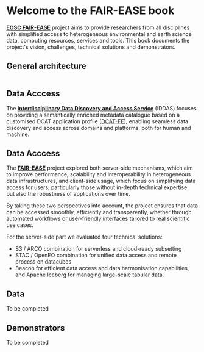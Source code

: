# Welcome to the FAIR-EASE book

[**EOSC FAIR-EASE**](https://fairease.eu/) project aims to provide researchers from all disciplines with simplified 
access to heterogeneous environmental and earth science data, computing resources, services and tools. This book 
documents the project's vision, challenges, technical solutions and demonstrators.

## General architecture
```{figure} fair-ease-general-architecture.png
```


## Data Acccess

The [**Interdisciplinary Data Discovery and Access Service**](01-data-discovery/01-introduction.md) (IDDAS)
focuses on providing a semantically enriched metadata catalogue based on
a customised DCAT application profile ([DCAT-FE](01-data-discovery/01-metadata-management/01-DCAT-FE.md)),
enabling seamless data discovery and access across domains and platforms, 
both for human and machine.

## Data Acccess

The [**FAIR-EASE**](https://fairease.eu/) project explored both server-side mechanisms, which aim to
improve performance, scalability and interoperability in heterogeneous
data infrastructures, and client-side usage, which focus on simplifying
data access for users, particularly those without in-depth technical
expertise, but also the robustness of applications over time.

By taking these two perspectives into account, the project ensures that
data can be accessed smoothly, efficiently and transparently, whether
through automated workflows or user-friendly interfaces tailored to real
scientific use cases.

For the server-side part we evaluated four technical solutions: 
- S3 / ARCO combination for serverless and cloud-ready subsetting
- STAC / OpenEO combination for unified data access and remote process on
datacubes
- Beacon for efficient data access and data harmonisation
capabilities, and Apache Iceberg for managing large-scale tabular data.

## Data 

To be completed

## Demonstrators

To be completed